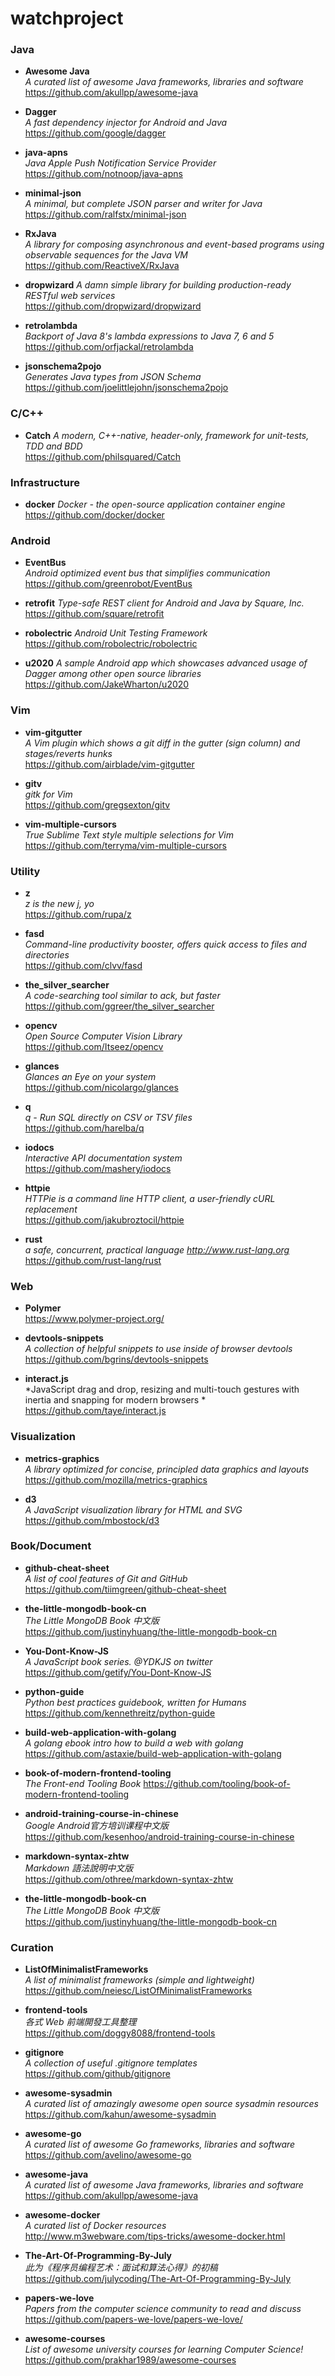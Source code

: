 watchproject
============

### Java
* **Awesome Java**  
  *A curated list of awesome Java frameworks, libraries and software*   
  https://github.com/akullpp/awesome-java

* **Dagger**  
  *A fast dependency injector for Android and Java*   
  https://github.com/google/dagger
    
* **java-apns**  
  *Java Apple Push Notification Service Provider*  
  https://github.com/notnoop/java-apns

* **minimal-json**  
  *A minimal, but complete JSON parser and writer for Java*  
  https://github.com/ralfstx/minimal-json

* **RxJava**  
  *A library for composing asynchronous and event-based programs using observable sequences for the Java VM*  
  https://github.com/ReactiveX/RxJava

* **dropwizard**
  *A damn simple library for building production-ready RESTful web services*  
  https://github.com/dropwizard/dropwizard

* **retrolambda**  
  *Backport of Java 8's lambda expressions to Java 7, 6 and 5*  
  https://github.com/orfjackal/retrolambda

* **jsonschema2pojo**  
  *Generates Java types from JSON Schema*  
  https://github.com/joelittlejohn/jsonschema2pojo

### C/C++
* **Catch**
  *A modern, C++-native, header-only, framework for unit-tests, TDD and BDD*  
  https://github.com/philsquared/Catch

### Infrastructure
* **docker**
  *Docker - the open-source application container engine*  
  https://github.com/docker/docker

### Android
* **EventBus**  
  *Android optimized event bus that simplifies communication*  
  https://github.com/greenrobot/EventBus

* **retrofit**
  *Type-safe REST client for Android and Java by Square, Inc.*  
  https://github.com/square/retrofit

* **robolectric**
  *Android Unit Testing Framework*  
  https://github.com/robolectric/robolectric

* **u2020**
  *A sample Android app which showcases advanced usage of Dagger among other open source libraries*  
  https://github.com/JakeWharton/u2020

### Vim
* **vim-gitgutter**  
  *A Vim plugin which shows a git diff in the gutter (sign column) and stages/reverts hunks*  
  https://github.com/airblade/vim-gitgutter

* **gitv**  
  *gitk for Vim*  
  https://github.com/gregsexton/gitv

* **vim-multiple-cursors**  
  *True Sublime Text style multiple selections for Vim*  
  https://github.com/terryma/vim-multiple-cursors

### Utility
* **z**  
  *z is the new j, yo*  
  https://github.com/rupa/z    

*  **fasd**  
  *Command-line productivity booster, offers quick access to files and directories*  
  https://github.com/clvv/fasd

* **the_silver_searcher**  
  *A code-searching tool similar to ack, but faster*  
  https://github.com/ggreer/the_silver_searcher

* **opencv**  
  *Open Source Computer Vision Library*  
  https://github.com/Itseez/opencv
  
* **glances**  
  *Glances an Eye on your system*  
  https://github.com/nicolargo/glances

* **q**  
  *q - Run SQL directly on CSV or TSV files*  
  https://github.com/harelba/q

* **iodocs**  
  *Interactive API documentation system*  
  https://github.com/mashery/iodocs

* **httpie**  
  *HTTPie is a command line HTTP client, a user-friendly cURL replacement*  
  https://github.com/jakubroztocil/httpie

* **rust**  
  *a safe, concurrent, practical language http://www.rust-lang.org*  
  https://github.com/rust-lang/rust

### Web
* **Polymer**  
  https://www.polymer-project.org/

* **devtools-snippets**  
  *A collection of helpful snippets to use inside of browser devtools*  
  https://github.com/bgrins/devtools-snippets
  
* **interact.js**  
  *JavaScript drag and drop, resizing and multi-touch gestures with inertia and snapping for modern browsers *  
  https://github.com/taye/interact.js

### Visualization
* **metrics-graphics**  
  *A library optimized for concise, principled data graphics and layouts*  
  https://github.com/mozilla/metrics-graphics

* **d3**  
  *A JavaScript visualization library for HTML and SVG*   
  https://github.com/mbostock/d3

### Book/Document
* **github-cheat-sheet**  
  *A list of cool features of Git and GitHub*  
  https://github.com/tiimgreen/github-cheat-sheet
  
* **the-little-mongodb-book-cn**  
  *The Little MongoDB Book 中文版*  
  https://github.com/justinyhuang/the-little-mongodb-book-cn

* **You-Dont-Know-JS**  
  *A JavaScript book series. @YDKJS on twitter*  
  https://github.com/getify/You-Dont-Know-JS
  
* **python-guide**  
  *Python best practices guidebook, written for Humans*  
  https://github.com/kennethreitz/python-guide

* **build-web-application-with-golang**  
  *A golang ebook intro how to build a web with golang*
  https://github.com/astaxie/build-web-application-with-golang

* **book-of-modern-frontend-tooling**  
  *The Front-end Tooling Book*
  https://github.com/tooling/book-of-modern-frontend-tooling

* **android-training-course-in-chinese**  
  *Google Android官方培训课程中文版*  
  https://github.com/kesenhoo/android-training-course-in-chinese

* **markdown-syntax-zhtw**  
  *Markdown 語法說明中文版*  
  https://github.com/othree/markdown-syntax-zhtw

* **the-little-mongodb-book-cn**  
  *The Little MongoDB Book 中文版*  
  https://github.com/justinyhuang/the-little-mongodb-book-cn

### Curation
* **ListOfMinimalistFrameworks**  
  *A list of minimalist frameworks (simple and lightweight)*  
  https://github.com/neiesc/ListOfMinimalistFrameworks
  
* **frontend-tools**  
  *各式 Web 前端開發工具整理*  
  https://github.com/doggy8088/frontend-tools
  
* **gitignore**  
  *A collection of useful .gitignore templates*  
  https://github.com/github/gitignore
  
* **awesome-sysadmin**  
  *A curated list of amazingly awesome open source sysadmin resources*  
  https://github.com/kahun/awesome-sysadmin
  
* **awesome-go**  
  *A curated list of awesome Go frameworks, libraries and software*  
  https://github.com/avelino/awesome-go

* **awesome-java**  
  *A curated list of awesome Java frameworks, libraries and software*  
  https://github.com/akullpp/awesome-java

* **awesome-docker**  
  *A curated list of Docker resources*  
  http://www.m3webware.com/tips-tricks/awesome-docker.html

* **The-Art-Of-Programming-By-July**  
  *此为《程序员编程艺术：面试和算法心得》的初稿*  
  https://github.com/julycoding/The-Art-Of-Programming-By-July

* **papers-we-love**  
  *Papers from the computer science community to read and discuss*  
  https://github.com/papers-we-love/papers-we-love/  

* **awesome-courses**  
  *List of awesome university courses for learning Computer Science!*  
  https://github.com/prakhar1989/awesome-courses  
